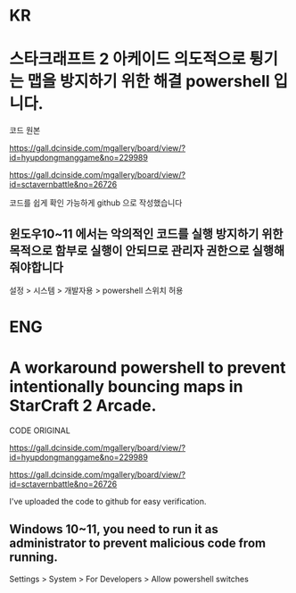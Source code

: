 # KR

# 스타크래프트 2 아케이드 의도적으로 튕기는 맵을 방지하기 위한 해결 powershell 입니다.

코드 원본

https://gall.dcinside.com/mgallery/board/view/?id=hyupdongmanggame&no=229989

https://gall.dcinside.com/mgallery/board/view/?id=sctavernbattle&no=26726

코드를 쉽게 확인 가능하게 github 으로 작성했습니다

## 윈도우10~11 에서는 악의적인 코드를 실행 방지하기 위한 목적으로 함부로 실행이 안되므로 관리자 권한으로 실행해줘야합니다


설정 > 시스템 > 개발자용 > powershell 스위치 허용


# ENG

# A workaround powershell to prevent intentionally bouncing maps in StarCraft 2 Arcade.

CODE ORIGINAL 

https://gall.dcinside.com/mgallery/board/view/?id=hyupdongmanggame&no=229989

https://gall.dcinside.com/mgallery/board/view/?id=sctavernbattle&no=26726

I've uploaded the code to github for easy verification.

## Windows 10~11, you need to run it as administrator to prevent malicious code from running.

Settings > System > For Developers > Allow powershell switches
